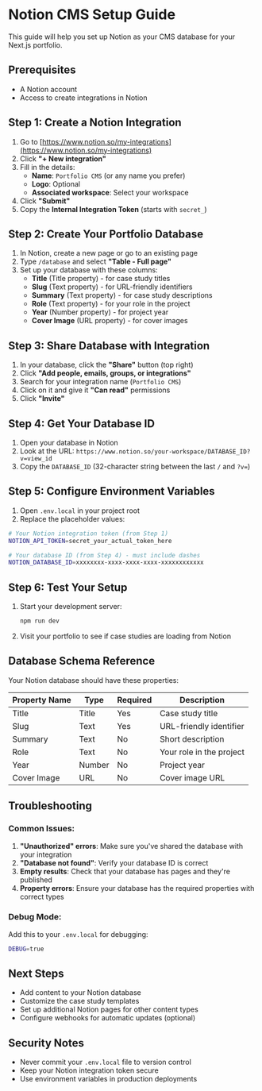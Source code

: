 # Notion CMS Setup Guide

This guide will help you set up Notion as your CMS database for your Next.js portfolio.

## Prerequisites

- A Notion account
- Access to create integrations in Notion

## Step 1: Create a Notion Integration

1. Go to [https://www.notion.so/my-integrations](https://www.notion.so/my-integrations)
2. Click **"+ New integration"**
3. Fill in the details:
   - **Name**: `Portfolio CMS` (or any name you prefer)
   - **Logo**: Optional
   - **Associated workspace**: Select your workspace
4. Click **"Submit"**
5. Copy the **Internal Integration Token** (starts with `secret_`)

## Step 2: Create Your Portfolio Database

1. In Notion, create a new page or go to an existing page
2. Type `/database` and select **"Table - Full page"**
3. Set up your database with these columns:
   - **Title** (Title property) - for case study titles
   - **Slug** (Text property) - for URL-friendly identifiers
   - **Summary** (Text property) - for case study descriptions
   - **Role** (Text property) - for your role in the project
   - **Year** (Number property) - for project year
   - **Cover Image** (URL property) - for cover images

## Step 3: Share Database with Integration

1. In your database, click the **"Share"** button (top right)
2. Click **"Add people, emails, groups, or integrations"**
3. Search for your integration name (`Portfolio CMS`)
4. Click on it and give it **"Can read"** permissions
5. Click **"Invite"**

## Step 4: Get Your Database ID

1. Open your database in Notion
2. Look at the URL: `https://www.notion.so/your-workspace/DATABASE_ID?v=view_id`
3. Copy the `DATABASE_ID` (32-character string between the last `/` and `?v=`)

## Step 5: Configure Environment Variables

1. Open `.env.local` in your project root
2. Replace the placeholder values:

```bash
# Your Notion integration token (from Step 1)
NOTION_API_TOKEN=secret_your_actual_token_here

# Your database ID (from Step 4) - must include dashes
NOTION_DATABASE_ID=xxxxxxxx-xxxx-xxxx-xxxx-xxxxxxxxxxxx
```

## Step 6: Test Your Setup

1. Start your development server:
   ```bash
   npm run dev
   ```

2. Visit your portfolio to see if case studies are loading from Notion

## Database Schema Reference

Your Notion database should have these properties:

| Property Name | Type | Required | Description |
|---------------|------|----------|-------------|
| Title | Title | Yes | Case study title |
| Slug | Text | Yes | URL-friendly identifier |
| Summary | Text | No | Short description |
| Role | Text | No | Your role in the project |
| Year | Number | No | Project year |
| Cover Image | URL | No | Cover image URL |

## Troubleshooting

### Common Issues:

1. **"Unauthorized" errors**: Make sure you've shared the database with your integration
2. **"Database not found"**: Verify your database ID is correct
3. **Empty results**: Check that your database has pages and they're published
4. **Property errors**: Ensure your database has the required properties with correct types

### Debug Mode:

Add this to your `.env.local` for debugging:
```bash
DEBUG=true
```

## Next Steps

- Add content to your Notion database
- Customize the case study templates
- Set up additional Notion pages for other content types
- Configure webhooks for automatic updates (optional)

## Security Notes

- Never commit your `.env.local` file to version control
- Keep your Notion integration token secure
- Use environment variables in production deployments
